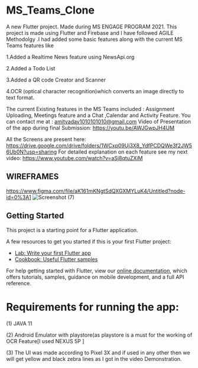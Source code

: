 
# MS_Teams_Clone

A new Flutter project.
Made during MS ENGAGE PROGRAM 2021. 
This project is made using Flutter and Firebase and I have followed AGILE Methodolgy .I had added some basic features along with the current MS Teams features like 

1.Added a  Realtime News feature using NewsApi.org

2.Added a Todo List

3.Added a QR code Creator and Scanner

4.OCR (optical character recognition)which converts an image directly to text format.

The current Existing features in the MS Teams included :
Assignment Uploading, Meetings feature and a Chat ,Calendar and  Activity Feature.
You can contact me at : amityadav1010101010@gmail.com
Video of Presentation of the app during final Submission:
https://youtu.be/AWJGwpJH4UM

All the Screens are present here:
https://drive.google.com/drive/folders/1WCxp09Uj3X8_YdfPCDQWe3f2JW56Ub0N?usp=sharing
For detailed explanation on each feature see my next video:
https://www.youtube.com/watch?v=aSj8qtuZXiM
## WIREFRAMES
https://www.figma.com/file/aK161mKNgtSdQXGXMYLuK4/Untitled?node-id=0%3A1
![Screenshot (7)](https://user-images.githubusercontent.com/56102543/125437556-d8da7bb9-2a22-4f62-951c-e1ea430de88c.png)
## Getting Started

This project is a starting point for a Flutter application.

A few resources to get you started if this is your first Flutter project:

- [Lab: Write your first Flutter app](https://flutter.dev/docs/get-started/codelab)
- [Cookbook: Useful Flutter samples](https://flutter.dev/docs/cookbook)

For help getting started with Flutter, view our
[online documentation](https://flutter.dev/docs), which offers tutorials,
samples, guidance on mobile development, and a full API reference.
 # Requirements for running the app:
 (1) JAVA 11
 
 (2) Android Emulator with playstore(as playstore is a must for the working of OCR Feature[I used NEXUS 5P ]
 
 (3) The UI was made according to Pixel 3X and if used in any other then we will get yellow and black zebra lines as I got in the video Demonstration. 
 
